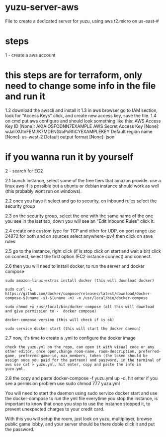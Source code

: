 # yuzu-server-aws
File to create a dedicated server for yuzu, using aws t2.micro on us-east-#

# steps

1 - create a aws account 

# this steps are for terraform, only need to change some info in the file and run it
1.2 download the awscli and install it
1.3 in aws browser go to IAM section, look for "Access Keys" click, and create new access key, save the file.
1.4 on cmd put aws configure and should look something like this:
        AWS Access Key ID [None]: AKIAIOSFODNN7EXAMPLE
        AWS Secret Access Key [None]: wJalrXUtnFEMI/K7MDENG/bPxRfiCYEXAMPLEKEY
        Default region name [None]: us-west-2
        Default output format [None]: json

# if you wanna run it by yourself

2 - search for EC2

2.1 launch instance, select some of the free tiers that amazon provide. use a linux aws if is possible but a ubuntu or debian instance should work as well (this probably wont run on windows).

2.2 once you have it select and go to security, on inbound rules select the security group

2.3 on the security group, select the one with the same name of the one you see in the last tab, down you will see an "Edit Inbound Rules" click it.

2.4 create one custom type for TCP and other for UDP, on port range use 24872 for both and on sources select anywhere-ipv4 then click on save rules

2.5 go to the instance, right click (if is stop click on start and wait a bit) click on connect, select the first option (EC2 instance connect) and connect.

2.6 then you will need to install docker, to run the server and docker compose
    
    sudo amazon-linux-extras install docker (this will download docker)
    
    sudo curl -L https://github.com/docker/compose/releases/latest/download/docker-compose-$(uname -s)-$(uname -m) -o /usr/local/bin/docker-compose
    
    sudo chmod +x /usr/local/bin/docker-compose (all this will download and give permission to -  docker compose)
    
    docker-compose version (this will check if is ok)

    sudo service docker start (this will start the docker daemon)

2.7 now, it's time to create a .yml to configure the docker image

    check the yuzu.yml on the repo, can open it with visual code or any other editor, once open,change room-name, room-description, preferred-game, preferred-game-id, max_members, token (the token should be assign once you paid for the patreon) and password, in the terminal of aws use cat > yuzu.yml, hit enter, copy and paste the info in yuzu.yml.

2.8 the copy and paste docker-compose -f yuzu.yml up -d, hit enter
    if you see a permision problem use sudo chmod 777 yuzu.yml

You will need to start the daemon using sudo service docker start and use the docker-compose to run the yml file everytime you stop the instance, is important to know that once you stop to use the instance stopped it, to prevent unexpected charges to your credit card.

With this you will setup the room, just look on yuzu, multiplayer, browse public game lobby, and your server should be there doble click it and put the password.